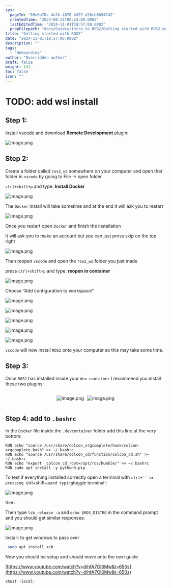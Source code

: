 ```yaml
---
sys:
  pageId: "89e0a78c-4e2b-4070-b327-d28cb0694742"
  createdTime: "2024-08-21T00:24:00.000Z"
  lastEditedTime: "2024-11-01T18:57:00.000Z"
  propFilepath: "docs/Guides/intro_to_ROS2/Getting started with ROS2.md"
title: "Getting started with ROS2"
date: "2024-11-01T18:57:00.000Z"
description: ""
tags:
  - "Onboarding"
author: "Overridden author"
draft: false
weight: 141
toc: false
icon: ""
---
```


# TODO: add wsl install

## Step 1:

[Install vscode](https://code.visualstudio.com/download) and download **Remote Development** plugin:

![image.png](https://prod-files-secure.s3.us-west-2.amazonaws.com/d518164a-d88e-44d1-a4ee-3adb3bd8bce0/efb52993-1881-4a40-b95e-6f020334f022/image.png?X-Amz-Algorithm=AWS4-HMAC-SHA256&X-Amz-Content-Sha256=UNSIGNED-PAYLOAD&X-Amz-Credential=ASIAZI2LB466WV7JXEZG%2F20250318%2Fus-west-2%2Fs3%2Faws4_request&X-Amz-Date=20250318T230755Z&X-Amz-Expires=3600&X-Amz-Security-Token=IQoJb3JpZ2luX2VjEA0aCXVzLXdlc3QtMiJIMEYCIQC5FHb7Qacz0JCLqbxYPSa1VeKfXgzT8q1Bl22fUmAkAgIhAMD%2FhcaMN568x6P2a1DNj0HryzeWAOvNKNmRDCMxyohHKv8DCGYQABoMNjM3NDIzMTgzODA1Igz7AnnDYGpin9vhngAq3AOBHyTzISZHVCdOdfsbsz6vFTlYJkZhEoZKiUwdrxxVVuVfg%2BiOLiYI5%2B8BvqOYHFCjBj0yrcg10svukWn3hq6IujMt3LoC1S3qVD9vWauaBeReY3SuaPdOP6YLbG9IPFwUPS6%2BT1aohJMcrFSaH%2FbIs3WEzD49KbcICnUDTS3%2BoZFmHaXGbwWCwunM9jKhu4yF2uuPpGYAnFY16Ca7EB35gshpqaGpqzDiiu99ckf9o19y%2BYsa0WJ9s5Dlo%2Fx9SssoMfAXTW7vVmysPY6tu4PVJLCzrK9LlIjlZCwmhDQ5TXcPCIrP8mcEbeh4yIhorqhabfoJTXh2FZZ3VrvmgszQU5xvbQmrPqiCovYIxgKG8ytjD3df9cNAhROsQjgc2yLeinCNdwmG%2Bt4EYgMgfvl1r5FIwpveaaImAKkbznAFpxq5NFRqENa1YDo8QTW50rajx3szndjH4F5uul3v9%2B0TJg00Bm2av9MQPzSZNBbMItmPe0pyx7oMVbI%2Bnnt7LY98WOayW5TXdZJW8hb%2FAtH5FsDZPMbkahn5mRT9IY9WfWExdgTA9rzFOopA6nTwxIXVBJWiU48a0NSPaGT7OpO5xSK9BiIRmN2I%2FL3N9MmLw7qpwkrqE1DZsYxBjTDfsOe%2BBjqkAemrNxrG1y%2F5i%2FZV37WX4UgrXkSXrHAXA27jRiKv94RDJSVZnxVKBUx3QP3E7wCLw2Eu1xb71cnlfp2AhMfXpGzAMza1PIBJVum9Wp4hlpccxmE%2BXJPHciCiANHVj3jLYG4JvhfY5DEsA7LhS%2BZjnzmateA4bupk%2FgflQiPVAJZ9uLSmwTjQzPluMWzDB715Y4jDz9Z8EHUsnP%2BVJtVmaFmc7Lw5&X-Amz-Signature=2e5a12bf10975757c7010769ba0929d500f9373365a575129184f19cd7683a97&X-Amz-SignedHeaders=host&x-id=GetObject)

## Step 2:

Create a folder called `ros2_ws` somewhere on your computer and open that folder in `vscode` by going to File → open folder 

`ctrl+shift+p` and type: **Install Docker**

![image.png](https://prod-files-secure.s3.us-west-2.amazonaws.com/d518164a-d88e-44d1-a4ee-3adb3bd8bce0/2269dc0e-1cd5-47ff-bceb-c04ad9b2eab0/image.png?X-Amz-Algorithm=AWS4-HMAC-SHA256&X-Amz-Content-Sha256=UNSIGNED-PAYLOAD&X-Amz-Credential=ASIAZI2LB466WV7JXEZG%2F20250318%2Fus-west-2%2Fs3%2Faws4_request&X-Amz-Date=20250318T230755Z&X-Amz-Expires=3600&X-Amz-Security-Token=IQoJb3JpZ2luX2VjEA0aCXVzLXdlc3QtMiJIMEYCIQC5FHb7Qacz0JCLqbxYPSa1VeKfXgzT8q1Bl22fUmAkAgIhAMD%2FhcaMN568x6P2a1DNj0HryzeWAOvNKNmRDCMxyohHKv8DCGYQABoMNjM3NDIzMTgzODA1Igz7AnnDYGpin9vhngAq3AOBHyTzISZHVCdOdfsbsz6vFTlYJkZhEoZKiUwdrxxVVuVfg%2BiOLiYI5%2B8BvqOYHFCjBj0yrcg10svukWn3hq6IujMt3LoC1S3qVD9vWauaBeReY3SuaPdOP6YLbG9IPFwUPS6%2BT1aohJMcrFSaH%2FbIs3WEzD49KbcICnUDTS3%2BoZFmHaXGbwWCwunM9jKhu4yF2uuPpGYAnFY16Ca7EB35gshpqaGpqzDiiu99ckf9o19y%2BYsa0WJ9s5Dlo%2Fx9SssoMfAXTW7vVmysPY6tu4PVJLCzrK9LlIjlZCwmhDQ5TXcPCIrP8mcEbeh4yIhorqhabfoJTXh2FZZ3VrvmgszQU5xvbQmrPqiCovYIxgKG8ytjD3df9cNAhROsQjgc2yLeinCNdwmG%2Bt4EYgMgfvl1r5FIwpveaaImAKkbznAFpxq5NFRqENa1YDo8QTW50rajx3szndjH4F5uul3v9%2B0TJg00Bm2av9MQPzSZNBbMItmPe0pyx7oMVbI%2Bnnt7LY98WOayW5TXdZJW8hb%2FAtH5FsDZPMbkahn5mRT9IY9WfWExdgTA9rzFOopA6nTwxIXVBJWiU48a0NSPaGT7OpO5xSK9BiIRmN2I%2FL3N9MmLw7qpwkrqE1DZsYxBjTDfsOe%2BBjqkAemrNxrG1y%2F5i%2FZV37WX4UgrXkSXrHAXA27jRiKv94RDJSVZnxVKBUx3QP3E7wCLw2Eu1xb71cnlfp2AhMfXpGzAMza1PIBJVum9Wp4hlpccxmE%2BXJPHciCiANHVj3jLYG4JvhfY5DEsA7LhS%2BZjnzmateA4bupk%2FgflQiPVAJZ9uLSmwTjQzPluMWzDB715Y4jDz9Z8EHUsnP%2BVJtVmaFmc7Lw5&X-Amz-Signature=d5ff93215cda251fc17c1214e4a13f96533bd04e4dbd51131e8ec15692016903&X-Amz-SignedHeaders=host&x-id=GetObject)

The `Docker` install will take sometime and at the end it will ask you to restart

![image.png](https://prod-files-secure.s3.us-west-2.amazonaws.com/d518164a-d88e-44d1-a4ee-3adb3bd8bce0/ed233f78-be33-4b1f-b89c-9c346c0e961e/image.png?X-Amz-Algorithm=AWS4-HMAC-SHA256&X-Amz-Content-Sha256=UNSIGNED-PAYLOAD&X-Amz-Credential=ASIAZI2LB466WV7JXEZG%2F20250318%2Fus-west-2%2Fs3%2Faws4_request&X-Amz-Date=20250318T230755Z&X-Amz-Expires=3600&X-Amz-Security-Token=IQoJb3JpZ2luX2VjEA0aCXVzLXdlc3QtMiJIMEYCIQC5FHb7Qacz0JCLqbxYPSa1VeKfXgzT8q1Bl22fUmAkAgIhAMD%2FhcaMN568x6P2a1DNj0HryzeWAOvNKNmRDCMxyohHKv8DCGYQABoMNjM3NDIzMTgzODA1Igz7AnnDYGpin9vhngAq3AOBHyTzISZHVCdOdfsbsz6vFTlYJkZhEoZKiUwdrxxVVuVfg%2BiOLiYI5%2B8BvqOYHFCjBj0yrcg10svukWn3hq6IujMt3LoC1S3qVD9vWauaBeReY3SuaPdOP6YLbG9IPFwUPS6%2BT1aohJMcrFSaH%2FbIs3WEzD49KbcICnUDTS3%2BoZFmHaXGbwWCwunM9jKhu4yF2uuPpGYAnFY16Ca7EB35gshpqaGpqzDiiu99ckf9o19y%2BYsa0WJ9s5Dlo%2Fx9SssoMfAXTW7vVmysPY6tu4PVJLCzrK9LlIjlZCwmhDQ5TXcPCIrP8mcEbeh4yIhorqhabfoJTXh2FZZ3VrvmgszQU5xvbQmrPqiCovYIxgKG8ytjD3df9cNAhROsQjgc2yLeinCNdwmG%2Bt4EYgMgfvl1r5FIwpveaaImAKkbznAFpxq5NFRqENa1YDo8QTW50rajx3szndjH4F5uul3v9%2B0TJg00Bm2av9MQPzSZNBbMItmPe0pyx7oMVbI%2Bnnt7LY98WOayW5TXdZJW8hb%2FAtH5FsDZPMbkahn5mRT9IY9WfWExdgTA9rzFOopA6nTwxIXVBJWiU48a0NSPaGT7OpO5xSK9BiIRmN2I%2FL3N9MmLw7qpwkrqE1DZsYxBjTDfsOe%2BBjqkAemrNxrG1y%2F5i%2FZV37WX4UgrXkSXrHAXA27jRiKv94RDJSVZnxVKBUx3QP3E7wCLw2Eu1xb71cnlfp2AhMfXpGzAMza1PIBJVum9Wp4hlpccxmE%2BXJPHciCiANHVj3jLYG4JvhfY5DEsA7LhS%2BZjnzmateA4bupk%2FgflQiPVAJZ9uLSmwTjQzPluMWzDB715Y4jDz9Z8EHUsnP%2BVJtVmaFmc7Lw5&X-Amz-Signature=45ea3a1897292156902d1842de8df0ba8f59d08b9067def3c77cea80652c58a9&X-Amz-SignedHeaders=host&x-id=GetObject)

Once you restart open `Docker` and finish the installation

It will ask you to make an account but you can just press skip on the top right

![image.png](https://prod-files-secure.s3.us-west-2.amazonaws.com/d518164a-d88e-44d1-a4ee-3adb3bd8bce0/21010ad9-1659-4fd9-9f59-9932a09b2a3d/image.png?X-Amz-Algorithm=AWS4-HMAC-SHA256&X-Amz-Content-Sha256=UNSIGNED-PAYLOAD&X-Amz-Credential=ASIAZI2LB466WV7JXEZG%2F20250318%2Fus-west-2%2Fs3%2Faws4_request&X-Amz-Date=20250318T230755Z&X-Amz-Expires=3600&X-Amz-Security-Token=IQoJb3JpZ2luX2VjEA0aCXVzLXdlc3QtMiJIMEYCIQC5FHb7Qacz0JCLqbxYPSa1VeKfXgzT8q1Bl22fUmAkAgIhAMD%2FhcaMN568x6P2a1DNj0HryzeWAOvNKNmRDCMxyohHKv8DCGYQABoMNjM3NDIzMTgzODA1Igz7AnnDYGpin9vhngAq3AOBHyTzISZHVCdOdfsbsz6vFTlYJkZhEoZKiUwdrxxVVuVfg%2BiOLiYI5%2B8BvqOYHFCjBj0yrcg10svukWn3hq6IujMt3LoC1S3qVD9vWauaBeReY3SuaPdOP6YLbG9IPFwUPS6%2BT1aohJMcrFSaH%2FbIs3WEzD49KbcICnUDTS3%2BoZFmHaXGbwWCwunM9jKhu4yF2uuPpGYAnFY16Ca7EB35gshpqaGpqzDiiu99ckf9o19y%2BYsa0WJ9s5Dlo%2Fx9SssoMfAXTW7vVmysPY6tu4PVJLCzrK9LlIjlZCwmhDQ5TXcPCIrP8mcEbeh4yIhorqhabfoJTXh2FZZ3VrvmgszQU5xvbQmrPqiCovYIxgKG8ytjD3df9cNAhROsQjgc2yLeinCNdwmG%2Bt4EYgMgfvl1r5FIwpveaaImAKkbznAFpxq5NFRqENa1YDo8QTW50rajx3szndjH4F5uul3v9%2B0TJg00Bm2av9MQPzSZNBbMItmPe0pyx7oMVbI%2Bnnt7LY98WOayW5TXdZJW8hb%2FAtH5FsDZPMbkahn5mRT9IY9WfWExdgTA9rzFOopA6nTwxIXVBJWiU48a0NSPaGT7OpO5xSK9BiIRmN2I%2FL3N9MmLw7qpwkrqE1DZsYxBjTDfsOe%2BBjqkAemrNxrG1y%2F5i%2FZV37WX4UgrXkSXrHAXA27jRiKv94RDJSVZnxVKBUx3QP3E7wCLw2Eu1xb71cnlfp2AhMfXpGzAMza1PIBJVum9Wp4hlpccxmE%2BXJPHciCiANHVj3jLYG4JvhfY5DEsA7LhS%2BZjnzmateA4bupk%2FgflQiPVAJZ9uLSmwTjQzPluMWzDB715Y4jDz9Z8EHUsnP%2BVJtVmaFmc7Lw5&X-Amz-Signature=0c9d5f736ca3814b69080023b0bf47354e4f3198e10f10e5c02f5148d162b276&X-Amz-SignedHeaders=host&x-id=GetObject)

Then reopen `vscode` and open the `ros2_ws` folder you just made

press `ctrl+shift+p` and type: **reopen in container**

![image.png](https://prod-files-secure.s3.us-west-2.amazonaws.com/d518164a-d88e-44d1-a4ee-3adb3bd8bce0/4e93b8c2-41ad-488c-8095-c74205196118/image.png?X-Amz-Algorithm=AWS4-HMAC-SHA256&X-Amz-Content-Sha256=UNSIGNED-PAYLOAD&X-Amz-Credential=ASIAZI2LB466WV7JXEZG%2F20250318%2Fus-west-2%2Fs3%2Faws4_request&X-Amz-Date=20250318T230755Z&X-Amz-Expires=3600&X-Amz-Security-Token=IQoJb3JpZ2luX2VjEA0aCXVzLXdlc3QtMiJIMEYCIQC5FHb7Qacz0JCLqbxYPSa1VeKfXgzT8q1Bl22fUmAkAgIhAMD%2FhcaMN568x6P2a1DNj0HryzeWAOvNKNmRDCMxyohHKv8DCGYQABoMNjM3NDIzMTgzODA1Igz7AnnDYGpin9vhngAq3AOBHyTzISZHVCdOdfsbsz6vFTlYJkZhEoZKiUwdrxxVVuVfg%2BiOLiYI5%2B8BvqOYHFCjBj0yrcg10svukWn3hq6IujMt3LoC1S3qVD9vWauaBeReY3SuaPdOP6YLbG9IPFwUPS6%2BT1aohJMcrFSaH%2FbIs3WEzD49KbcICnUDTS3%2BoZFmHaXGbwWCwunM9jKhu4yF2uuPpGYAnFY16Ca7EB35gshpqaGpqzDiiu99ckf9o19y%2BYsa0WJ9s5Dlo%2Fx9SssoMfAXTW7vVmysPY6tu4PVJLCzrK9LlIjlZCwmhDQ5TXcPCIrP8mcEbeh4yIhorqhabfoJTXh2FZZ3VrvmgszQU5xvbQmrPqiCovYIxgKG8ytjD3df9cNAhROsQjgc2yLeinCNdwmG%2Bt4EYgMgfvl1r5FIwpveaaImAKkbznAFpxq5NFRqENa1YDo8QTW50rajx3szndjH4F5uul3v9%2B0TJg00Bm2av9MQPzSZNBbMItmPe0pyx7oMVbI%2Bnnt7LY98WOayW5TXdZJW8hb%2FAtH5FsDZPMbkahn5mRT9IY9WfWExdgTA9rzFOopA6nTwxIXVBJWiU48a0NSPaGT7OpO5xSK9BiIRmN2I%2FL3N9MmLw7qpwkrqE1DZsYxBjTDfsOe%2BBjqkAemrNxrG1y%2F5i%2FZV37WX4UgrXkSXrHAXA27jRiKv94RDJSVZnxVKBUx3QP3E7wCLw2Eu1xb71cnlfp2AhMfXpGzAMza1PIBJVum9Wp4hlpccxmE%2BXJPHciCiANHVj3jLYG4JvhfY5DEsA7LhS%2BZjnzmateA4bupk%2FgflQiPVAJZ9uLSmwTjQzPluMWzDB715Y4jDz9Z8EHUsnP%2BVJtVmaFmc7Lw5&X-Amz-Signature=f592b497671e7cc3e2b51fd573266fb67463c85bf19edf61cc6b667acf3b26b2&X-Amz-SignedHeaders=host&x-id=GetObject)

Choose “Add configuration to workspace”

![image.png](https://prod-files-secure.s3.us-west-2.amazonaws.com/d518164a-d88e-44d1-a4ee-3adb3bd8bce0/9560b282-5060-4989-ba37-97e7b2c22476/image.png?X-Amz-Algorithm=AWS4-HMAC-SHA256&X-Amz-Content-Sha256=UNSIGNED-PAYLOAD&X-Amz-Credential=ASIAZI2LB466WV7JXEZG%2F20250318%2Fus-west-2%2Fs3%2Faws4_request&X-Amz-Date=20250318T230755Z&X-Amz-Expires=3600&X-Amz-Security-Token=IQoJb3JpZ2luX2VjEA0aCXVzLXdlc3QtMiJIMEYCIQC5FHb7Qacz0JCLqbxYPSa1VeKfXgzT8q1Bl22fUmAkAgIhAMD%2FhcaMN568x6P2a1DNj0HryzeWAOvNKNmRDCMxyohHKv8DCGYQABoMNjM3NDIzMTgzODA1Igz7AnnDYGpin9vhngAq3AOBHyTzISZHVCdOdfsbsz6vFTlYJkZhEoZKiUwdrxxVVuVfg%2BiOLiYI5%2B8BvqOYHFCjBj0yrcg10svukWn3hq6IujMt3LoC1S3qVD9vWauaBeReY3SuaPdOP6YLbG9IPFwUPS6%2BT1aohJMcrFSaH%2FbIs3WEzD49KbcICnUDTS3%2BoZFmHaXGbwWCwunM9jKhu4yF2uuPpGYAnFY16Ca7EB35gshpqaGpqzDiiu99ckf9o19y%2BYsa0WJ9s5Dlo%2Fx9SssoMfAXTW7vVmysPY6tu4PVJLCzrK9LlIjlZCwmhDQ5TXcPCIrP8mcEbeh4yIhorqhabfoJTXh2FZZ3VrvmgszQU5xvbQmrPqiCovYIxgKG8ytjD3df9cNAhROsQjgc2yLeinCNdwmG%2Bt4EYgMgfvl1r5FIwpveaaImAKkbznAFpxq5NFRqENa1YDo8QTW50rajx3szndjH4F5uul3v9%2B0TJg00Bm2av9MQPzSZNBbMItmPe0pyx7oMVbI%2Bnnt7LY98WOayW5TXdZJW8hb%2FAtH5FsDZPMbkahn5mRT9IY9WfWExdgTA9rzFOopA6nTwxIXVBJWiU48a0NSPaGT7OpO5xSK9BiIRmN2I%2FL3N9MmLw7qpwkrqE1DZsYxBjTDfsOe%2BBjqkAemrNxrG1y%2F5i%2FZV37WX4UgrXkSXrHAXA27jRiKv94RDJSVZnxVKBUx3QP3E7wCLw2Eu1xb71cnlfp2AhMfXpGzAMza1PIBJVum9Wp4hlpccxmE%2BXJPHciCiANHVj3jLYG4JvhfY5DEsA7LhS%2BZjnzmateA4bupk%2FgflQiPVAJZ9uLSmwTjQzPluMWzDB715Y4jDz9Z8EHUsnP%2BVJtVmaFmc7Lw5&X-Amz-Signature=e70d50593e2874e527385b054c4db0c0ec6061b28a6f7e1698d036c6f961c79a&X-Amz-SignedHeaders=host&x-id=GetObject)

![image.png](https://prod-files-secure.s3.us-west-2.amazonaws.com/d518164a-d88e-44d1-a4ee-3adb3bd8bce0/2ee63f81-886b-48e8-a553-dc6e5eac99e4/image.png?X-Amz-Algorithm=AWS4-HMAC-SHA256&X-Amz-Content-Sha256=UNSIGNED-PAYLOAD&X-Amz-Credential=ASIAZI2LB466WV7JXEZG%2F20250318%2Fus-west-2%2Fs3%2Faws4_request&X-Amz-Date=20250318T230755Z&X-Amz-Expires=3600&X-Amz-Security-Token=IQoJb3JpZ2luX2VjEA0aCXVzLXdlc3QtMiJIMEYCIQC5FHb7Qacz0JCLqbxYPSa1VeKfXgzT8q1Bl22fUmAkAgIhAMD%2FhcaMN568x6P2a1DNj0HryzeWAOvNKNmRDCMxyohHKv8DCGYQABoMNjM3NDIzMTgzODA1Igz7AnnDYGpin9vhngAq3AOBHyTzISZHVCdOdfsbsz6vFTlYJkZhEoZKiUwdrxxVVuVfg%2BiOLiYI5%2B8BvqOYHFCjBj0yrcg10svukWn3hq6IujMt3LoC1S3qVD9vWauaBeReY3SuaPdOP6YLbG9IPFwUPS6%2BT1aohJMcrFSaH%2FbIs3WEzD49KbcICnUDTS3%2BoZFmHaXGbwWCwunM9jKhu4yF2uuPpGYAnFY16Ca7EB35gshpqaGpqzDiiu99ckf9o19y%2BYsa0WJ9s5Dlo%2Fx9SssoMfAXTW7vVmysPY6tu4PVJLCzrK9LlIjlZCwmhDQ5TXcPCIrP8mcEbeh4yIhorqhabfoJTXh2FZZ3VrvmgszQU5xvbQmrPqiCovYIxgKG8ytjD3df9cNAhROsQjgc2yLeinCNdwmG%2Bt4EYgMgfvl1r5FIwpveaaImAKkbznAFpxq5NFRqENa1YDo8QTW50rajx3szndjH4F5uul3v9%2B0TJg00Bm2av9MQPzSZNBbMItmPe0pyx7oMVbI%2Bnnt7LY98WOayW5TXdZJW8hb%2FAtH5FsDZPMbkahn5mRT9IY9WfWExdgTA9rzFOopA6nTwxIXVBJWiU48a0NSPaGT7OpO5xSK9BiIRmN2I%2FL3N9MmLw7qpwkrqE1DZsYxBjTDfsOe%2BBjqkAemrNxrG1y%2F5i%2FZV37WX4UgrXkSXrHAXA27jRiKv94RDJSVZnxVKBUx3QP3E7wCLw2Eu1xb71cnlfp2AhMfXpGzAMza1PIBJVum9Wp4hlpccxmE%2BXJPHciCiANHVj3jLYG4JvhfY5DEsA7LhS%2BZjnzmateA4bupk%2FgflQiPVAJZ9uLSmwTjQzPluMWzDB715Y4jDz9Z8EHUsnP%2BVJtVmaFmc7Lw5&X-Amz-Signature=02411c816f01513983d0feb1dc6ba5d3f122834629a1ba3814683e51f39eedc9&X-Amz-SignedHeaders=host&x-id=GetObject)

![image.png](https://prod-files-secure.s3.us-west-2.amazonaws.com/d518164a-d88e-44d1-a4ee-3adb3bd8bce0/ae1580b2-b048-407e-aed9-b584224a7a04/image.png?X-Amz-Algorithm=AWS4-HMAC-SHA256&X-Amz-Content-Sha256=UNSIGNED-PAYLOAD&X-Amz-Credential=ASIAZI2LB466WV7JXEZG%2F20250318%2Fus-west-2%2Fs3%2Faws4_request&X-Amz-Date=20250318T230755Z&X-Amz-Expires=3600&X-Amz-Security-Token=IQoJb3JpZ2luX2VjEA0aCXVzLXdlc3QtMiJIMEYCIQC5FHb7Qacz0JCLqbxYPSa1VeKfXgzT8q1Bl22fUmAkAgIhAMD%2FhcaMN568x6P2a1DNj0HryzeWAOvNKNmRDCMxyohHKv8DCGYQABoMNjM3NDIzMTgzODA1Igz7AnnDYGpin9vhngAq3AOBHyTzISZHVCdOdfsbsz6vFTlYJkZhEoZKiUwdrxxVVuVfg%2BiOLiYI5%2B8BvqOYHFCjBj0yrcg10svukWn3hq6IujMt3LoC1S3qVD9vWauaBeReY3SuaPdOP6YLbG9IPFwUPS6%2BT1aohJMcrFSaH%2FbIs3WEzD49KbcICnUDTS3%2BoZFmHaXGbwWCwunM9jKhu4yF2uuPpGYAnFY16Ca7EB35gshpqaGpqzDiiu99ckf9o19y%2BYsa0WJ9s5Dlo%2Fx9SssoMfAXTW7vVmysPY6tu4PVJLCzrK9LlIjlZCwmhDQ5TXcPCIrP8mcEbeh4yIhorqhabfoJTXh2FZZ3VrvmgszQU5xvbQmrPqiCovYIxgKG8ytjD3df9cNAhROsQjgc2yLeinCNdwmG%2Bt4EYgMgfvl1r5FIwpveaaImAKkbznAFpxq5NFRqENa1YDo8QTW50rajx3szndjH4F5uul3v9%2B0TJg00Bm2av9MQPzSZNBbMItmPe0pyx7oMVbI%2Bnnt7LY98WOayW5TXdZJW8hb%2FAtH5FsDZPMbkahn5mRT9IY9WfWExdgTA9rzFOopA6nTwxIXVBJWiU48a0NSPaGT7OpO5xSK9BiIRmN2I%2FL3N9MmLw7qpwkrqE1DZsYxBjTDfsOe%2BBjqkAemrNxrG1y%2F5i%2FZV37WX4UgrXkSXrHAXA27jRiKv94RDJSVZnxVKBUx3QP3E7wCLw2Eu1xb71cnlfp2AhMfXpGzAMza1PIBJVum9Wp4hlpccxmE%2BXJPHciCiANHVj3jLYG4JvhfY5DEsA7LhS%2BZjnzmateA4bupk%2FgflQiPVAJZ9uLSmwTjQzPluMWzDB715Y4jDz9Z8EHUsnP%2BVJtVmaFmc7Lw5&X-Amz-Signature=ae4d5a9813446fa5662d1e609f6b03bfe51b16c189ec1b694806ecef9b2fba6b&X-Amz-SignedHeaders=host&x-id=GetObject)

![image.png](https://prod-files-secure.s3.us-west-2.amazonaws.com/d518164a-d88e-44d1-a4ee-3adb3bd8bce0/53255b28-f75e-430f-b9e3-c0ac8577e42b/image.png?X-Amz-Algorithm=AWS4-HMAC-SHA256&X-Amz-Content-Sha256=UNSIGNED-PAYLOAD&X-Amz-Credential=ASIAZI2LB466WV7JXEZG%2F20250318%2Fus-west-2%2Fs3%2Faws4_request&X-Amz-Date=20250318T230755Z&X-Amz-Expires=3600&X-Amz-Security-Token=IQoJb3JpZ2luX2VjEA0aCXVzLXdlc3QtMiJIMEYCIQC5FHb7Qacz0JCLqbxYPSa1VeKfXgzT8q1Bl22fUmAkAgIhAMD%2FhcaMN568x6P2a1DNj0HryzeWAOvNKNmRDCMxyohHKv8DCGYQABoMNjM3NDIzMTgzODA1Igz7AnnDYGpin9vhngAq3AOBHyTzISZHVCdOdfsbsz6vFTlYJkZhEoZKiUwdrxxVVuVfg%2BiOLiYI5%2B8BvqOYHFCjBj0yrcg10svukWn3hq6IujMt3LoC1S3qVD9vWauaBeReY3SuaPdOP6YLbG9IPFwUPS6%2BT1aohJMcrFSaH%2FbIs3WEzD49KbcICnUDTS3%2BoZFmHaXGbwWCwunM9jKhu4yF2uuPpGYAnFY16Ca7EB35gshpqaGpqzDiiu99ckf9o19y%2BYsa0WJ9s5Dlo%2Fx9SssoMfAXTW7vVmysPY6tu4PVJLCzrK9LlIjlZCwmhDQ5TXcPCIrP8mcEbeh4yIhorqhabfoJTXh2FZZ3VrvmgszQU5xvbQmrPqiCovYIxgKG8ytjD3df9cNAhROsQjgc2yLeinCNdwmG%2Bt4EYgMgfvl1r5FIwpveaaImAKkbznAFpxq5NFRqENa1YDo8QTW50rajx3szndjH4F5uul3v9%2B0TJg00Bm2av9MQPzSZNBbMItmPe0pyx7oMVbI%2Bnnt7LY98WOayW5TXdZJW8hb%2FAtH5FsDZPMbkahn5mRT9IY9WfWExdgTA9rzFOopA6nTwxIXVBJWiU48a0NSPaGT7OpO5xSK9BiIRmN2I%2FL3N9MmLw7qpwkrqE1DZsYxBjTDfsOe%2BBjqkAemrNxrG1y%2F5i%2FZV37WX4UgrXkSXrHAXA27jRiKv94RDJSVZnxVKBUx3QP3E7wCLw2Eu1xb71cnlfp2AhMfXpGzAMza1PIBJVum9Wp4hlpccxmE%2BXJPHciCiANHVj3jLYG4JvhfY5DEsA7LhS%2BZjnzmateA4bupk%2FgflQiPVAJZ9uLSmwTjQzPluMWzDB715Y4jDz9Z8EHUsnP%2BVJtVmaFmc7Lw5&X-Amz-Signature=d5196f9bb425797daea66999de5c24c8fba17b25534de6f39a5fe38d366adf92&X-Amz-SignedHeaders=host&x-id=GetObject)

![image.png](https://prod-files-secure.s3.us-west-2.amazonaws.com/d518164a-d88e-44d1-a4ee-3adb3bd8bce0/7c562767-5af9-4ffb-97d1-327bcdf4ee00/image.png?X-Amz-Algorithm=AWS4-HMAC-SHA256&X-Amz-Content-Sha256=UNSIGNED-PAYLOAD&X-Amz-Credential=ASIAZI2LB466WV7JXEZG%2F20250318%2Fus-west-2%2Fs3%2Faws4_request&X-Amz-Date=20250318T230755Z&X-Amz-Expires=3600&X-Amz-Security-Token=IQoJb3JpZ2luX2VjEA0aCXVzLXdlc3QtMiJIMEYCIQC5FHb7Qacz0JCLqbxYPSa1VeKfXgzT8q1Bl22fUmAkAgIhAMD%2FhcaMN568x6P2a1DNj0HryzeWAOvNKNmRDCMxyohHKv8DCGYQABoMNjM3NDIzMTgzODA1Igz7AnnDYGpin9vhngAq3AOBHyTzISZHVCdOdfsbsz6vFTlYJkZhEoZKiUwdrxxVVuVfg%2BiOLiYI5%2B8BvqOYHFCjBj0yrcg10svukWn3hq6IujMt3LoC1S3qVD9vWauaBeReY3SuaPdOP6YLbG9IPFwUPS6%2BT1aohJMcrFSaH%2FbIs3WEzD49KbcICnUDTS3%2BoZFmHaXGbwWCwunM9jKhu4yF2uuPpGYAnFY16Ca7EB35gshpqaGpqzDiiu99ckf9o19y%2BYsa0WJ9s5Dlo%2Fx9SssoMfAXTW7vVmysPY6tu4PVJLCzrK9LlIjlZCwmhDQ5TXcPCIrP8mcEbeh4yIhorqhabfoJTXh2FZZ3VrvmgszQU5xvbQmrPqiCovYIxgKG8ytjD3df9cNAhROsQjgc2yLeinCNdwmG%2Bt4EYgMgfvl1r5FIwpveaaImAKkbznAFpxq5NFRqENa1YDo8QTW50rajx3szndjH4F5uul3v9%2B0TJg00Bm2av9MQPzSZNBbMItmPe0pyx7oMVbI%2Bnnt7LY98WOayW5TXdZJW8hb%2FAtH5FsDZPMbkahn5mRT9IY9WfWExdgTA9rzFOopA6nTwxIXVBJWiU48a0NSPaGT7OpO5xSK9BiIRmN2I%2FL3N9MmLw7qpwkrqE1DZsYxBjTDfsOe%2BBjqkAemrNxrG1y%2F5i%2FZV37WX4UgrXkSXrHAXA27jRiKv94RDJSVZnxVKBUx3QP3E7wCLw2Eu1xb71cnlfp2AhMfXpGzAMza1PIBJVum9Wp4hlpccxmE%2BXJPHciCiANHVj3jLYG4JvhfY5DEsA7LhS%2BZjnzmateA4bupk%2FgflQiPVAJZ9uLSmwTjQzPluMWzDB715Y4jDz9Z8EHUsnP%2BVJtVmaFmc7Lw5&X-Amz-Signature=57229d4d8d9e4094bebc5d4245183e83911f66aad2a4887893ad1d734d5301cf&X-Amz-SignedHeaders=host&x-id=GetObject)

`vscode` will now install `ROS2` onto your computer so this may take some time.

## Step 3:

Once `ROS2` has installed inside your `dev-container` I recommend you install these two plugins:

<div style="display: flex;flex-direction: row; column-gap:10px; max-width: 630px;justify-content: center;">
<div>

![image.png](https://prod-files-secure.s3.us-west-2.amazonaws.com/d518164a-d88e-44d1-a4ee-3adb3bd8bce0/3fc3d550-5a54-4ba1-ba6b-faa01cdb7369/image.png?X-Amz-Algorithm=AWS4-HMAC-SHA256&X-Amz-Content-Sha256=UNSIGNED-PAYLOAD&X-Amz-Credential=ASIAZI2LB466TSBIVOO3%2F20250318%2Fus-west-2%2Fs3%2Faws4_request&X-Amz-Date=20250318T230804Z&X-Amz-Expires=3600&X-Amz-Security-Token=IQoJb3JpZ2luX2VjEA0aCXVzLXdlc3QtMiJHMEUCIFKhCxFai%2Bv2omiWNCnk8UBq0cSKAo7%2BIqvvEGVc%2BF40AiEAv6jLUZRcFCmET5eX2l0xxIJDfCiskwUME0mr075V3WAq%2FwMIZhAAGgw2Mzc0MjMxODM4MDUiDDZpcSvytG8MwCpHxyrcA6hQkMfjQSg%2BodqZKXUe2NoSUsJP6nDBmXX76s7IFWc1YBY%2FFZRmXBCqgYfbTTRyVbv4uKxEt828z%2FbCp7EDHUJdgPjyGt%2Bw2o0qqAUqUdyMPRwL7PvYKtPJsDZkD1MrcKhpia3PhFVnFv%2ByGL42d5Da323ybkvQYSjiHLw6ug02l%2Fw%2Fjwiq2gsiONGZGg6r2OM0xO02xap6iiiEHl3ribJOWz%2Bsb5SZDXbMfCaAjrTh5FkzjqOvD%2FU0aQR%2B%2FulIsfQc%2FYI9z0JO8ZQ7VAoP7LPaV8BoSbHdqK9YKbw42D4BxyUKrSB1Cxth9HVKGRcb3O%2Fu2Ik3AijZt%2BP3B8JCZ48LgUnRp9K7ugtwc648Kt1Q7Y4ZSkDbFkevSP5GwlRFsDjvhpVIFjKN5Iiwpr8vnvUvpzaiosrwA6MN6xh0y0Idfspe%2BK%2FQsskQNy6htV8jGLrikMREPvd36QP8HPZ4AJ2h%2FfN5wwt9K3dzIJkjrbcUgvUHy1rt9H2mWRA7Hxsqwlvnv6vsZY4%2FBw%2BFYI%2Bh%2BV0VrxdJSwVN8srNZPjQbc0ugbSWKXaPOnNJlA25G%2Bt1t%2FEmQQJh6mGYPuXev2%2Bcq9TiiU9WS%2ForcE3q0y%2FfN9GJFDcg2cgbeWQzEpgDMIOx574GOqUBmh3hbwDo9dxUNCmRb8mpWNWCyy24ZOfATKN35r9krHLwQ534UH93MwBZ3IdwanXgGoXVqWizpSJeJMTighSrkJth9ZFmhXAXC5la3aYPTgCqz5%2BUF3gV1JJFSxBfd5vEWPuNPcPKPRqTTD3c%2BSV%2BLZRkL0u8xds1%2BxXuVik78rcZZF1TOXxANJwoaUk85lZLYgFNZefICbkIGbOaDfCtSNypbSR3&X-Amz-Signature=8f83e58d296499b6d10f156de84724a3581f4181db93d49bc9df736c4c1e9b3a&X-Amz-SignedHeaders=host&x-id=GetObject)

</div>
<div>

![image.png](https://prod-files-secure.s3.us-west-2.amazonaws.com/d518164a-d88e-44d1-a4ee-3adb3bd8bce0/d994cc66-13c2-4093-a5a3-f84cf4601a82/image.png?X-Amz-Algorithm=AWS4-HMAC-SHA256&X-Amz-Content-Sha256=UNSIGNED-PAYLOAD&X-Amz-Credential=ASIAZI2LB4665PFEF2BE%2F20250318%2Fus-west-2%2Fs3%2Faws4_request&X-Amz-Date=20250318T230805Z&X-Amz-Expires=3600&X-Amz-Security-Token=IQoJb3JpZ2luX2VjEA0aCXVzLXdlc3QtMiJGMEQCIHpBOzDg%2BcgDIAqO4q1EMArvxmH4lv%2BrQamlQ%2BOiQEuKAiBAeTw2Qmj9Ig%2BUj9aBm4bk1SfFJgnr7VR%2FUYTBBquKoyr%2FAwhmEAAaDDYzNzQyMzE4MzgwNSIMie8cI6MF3RtJDaxIKtwDZ2EGMWNQu0oFXwgeV4BNYSYnlMjEUzSc8kwwUs25s67cuK1ty%2BQrBLndT8f6Jf2hiOP%2B5kMkD0kTHTGb9mmQeSLvw8L%2FDEb%2FY8WCN2%2FTEzfZBY2KPLGup%2FGDC7wy%2BTv8KdeuWZj3odMVcy5x98CbqxWEuHzJmJ9mA4MFKxw4tdKUg0CI0WYAj0iv%2BGJPlxLxvL8RAOBYoHD%2BVdMbu5ULZUGCDM03DF71CY2YipYSYpGgpejiTi5%2F0pfrmgkJ5thPF49W4TXuTBKPTiczURfqQiVFGNdDwND0YzcHDkZwUmF%2BNj4v11iUwMSIIPkFHdSAs92W3SS95ZKN4dBD7Qlx4i7JpOaxmeDoSEdpPi%2FlENffV17xRj6iDjlAdc6a3R1r4Laxg2btJkM0GdtroJQn%2FplyzzgNejwLas80Q0jlPipoYo%2BzuwicU2WkiZ9NZumu85jz5JmFlCIHe61%2F9xWuVjv%2FuuTfD4FDxiQyWrUU7kVRi%2FVrrOYOhttgOOJL%2FzaVpeSfJxijaq3%2BdOhjgY24xcuPK8toT4lTAd7exD5VGuqNdG1Wo26juxh8aZN8SO0E9d8cV4kGY%2FEKNPC%2Fo98c7Rfj47FYbk3wmjrntsbeXDEu5WXECbcvjroKNsAwpLHnvgY6pgEUr1WEC41%2FW%2FOXeB50P1plCvn1N56amjXc%2Bet%2B6IGcRzp6frxXFKbx32PduuCUifhH8nW54lYaJkfinCdRBB8tCz5hp6NeEsw7sf6bQMI4k0vz8PWc3UjB4jID0RXoXj5fqA2TogNBKjVKrbJYYBuGQIjw%2BW6mQk0%2F09UCkd9d5v770IykzChjjOLY8laDuzB8Zw7PdSaq0gkcZ2L%2BVVwPiTw%2FMqHl&X-Amz-Signature=8736173145b62d7e2a87b4a93dc0329574b8c02865dc20b7ff64b71c5824fc95&X-Amz-SignedHeaders=host&x-id=GetObject)

</div>
</div>

## Step 4: add to `.bashrc`

In the `Docker` file inside the `.devcontainer` folder add this line at the very bottom: 

```docker
RUN echo "source /usr/share/colcon_argcomplete/hook/colcon-argcomplete.bash" >> ~/.bashrc
RUN echo "source /usr/share/colcon_cd/function/colcon_cd.sh" >> ~/.bashrc
RUN echo "export _colcon_cd_root=/opt/ros/humble/" >> ~/.bashrc
RUN sudo apt install -y python3-pip 
```

To test if everything installed correctly open a terminal with `ctrl+`` or pressing `ctrl+shift+p` and typing `toggle terminal`:

![image.png](https://prod-files-secure.s3.us-west-2.amazonaws.com/d518164a-d88e-44d1-a4ee-3adb3bd8bce0/6a4943d8-b04e-4c02-9a58-775f3384d1a5/image.png?X-Amz-Algorithm=AWS4-HMAC-SHA256&X-Amz-Content-Sha256=UNSIGNED-PAYLOAD&X-Amz-Credential=ASIAZI2LB466WV7JXEZG%2F20250318%2Fus-west-2%2Fs3%2Faws4_request&X-Amz-Date=20250318T230755Z&X-Amz-Expires=3600&X-Amz-Security-Token=IQoJb3JpZ2luX2VjEA0aCXVzLXdlc3QtMiJIMEYCIQC5FHb7Qacz0JCLqbxYPSa1VeKfXgzT8q1Bl22fUmAkAgIhAMD%2FhcaMN568x6P2a1DNj0HryzeWAOvNKNmRDCMxyohHKv8DCGYQABoMNjM3NDIzMTgzODA1Igz7AnnDYGpin9vhngAq3AOBHyTzISZHVCdOdfsbsz6vFTlYJkZhEoZKiUwdrxxVVuVfg%2BiOLiYI5%2B8BvqOYHFCjBj0yrcg10svukWn3hq6IujMt3LoC1S3qVD9vWauaBeReY3SuaPdOP6YLbG9IPFwUPS6%2BT1aohJMcrFSaH%2FbIs3WEzD49KbcICnUDTS3%2BoZFmHaXGbwWCwunM9jKhu4yF2uuPpGYAnFY16Ca7EB35gshpqaGpqzDiiu99ckf9o19y%2BYsa0WJ9s5Dlo%2Fx9SssoMfAXTW7vVmysPY6tu4PVJLCzrK9LlIjlZCwmhDQ5TXcPCIrP8mcEbeh4yIhorqhabfoJTXh2FZZ3VrvmgszQU5xvbQmrPqiCovYIxgKG8ytjD3df9cNAhROsQjgc2yLeinCNdwmG%2Bt4EYgMgfvl1r5FIwpveaaImAKkbznAFpxq5NFRqENa1YDo8QTW50rajx3szndjH4F5uul3v9%2B0TJg00Bm2av9MQPzSZNBbMItmPe0pyx7oMVbI%2Bnnt7LY98WOayW5TXdZJW8hb%2FAtH5FsDZPMbkahn5mRT9IY9WfWExdgTA9rzFOopA6nTwxIXVBJWiU48a0NSPaGT7OpO5xSK9BiIRmN2I%2FL3N9MmLw7qpwkrqE1DZsYxBjTDfsOe%2BBjqkAemrNxrG1y%2F5i%2FZV37WX4UgrXkSXrHAXA27jRiKv94RDJSVZnxVKBUx3QP3E7wCLw2Eu1xb71cnlfp2AhMfXpGzAMza1PIBJVum9Wp4hlpccxmE%2BXJPHciCiANHVj3jLYG4JvhfY5DEsA7LhS%2BZjnzmateA4bupk%2FgflQiPVAJZ9uLSmwTjQzPluMWzDB715Y4jDz9Z8EHUsnP%2BVJtVmaFmc7Lw5&X-Amz-Signature=cb62c9325d9e66d22c0e10e6be75efa74d8f890909dc8a025a86237c77f7fa1e&X-Amz-SignedHeaders=host&x-id=GetObject)

then 

Then type `lsb_release -a` and `echo $ROS_DISTRO` in the command prompt and you should get similar responses:

![image.png](https://prod-files-secure.s3.us-west-2.amazonaws.com/d518164a-d88e-44d1-a4ee-3adb3bd8bce0/3e635dec-a805-4e85-8b9e-d000e5b71a4e/image.png?X-Amz-Algorithm=AWS4-HMAC-SHA256&X-Amz-Content-Sha256=UNSIGNED-PAYLOAD&X-Amz-Credential=ASIAZI2LB466WV7JXEZG%2F20250318%2Fus-west-2%2Fs3%2Faws4_request&X-Amz-Date=20250318T230755Z&X-Amz-Expires=3600&X-Amz-Security-Token=IQoJb3JpZ2luX2VjEA0aCXVzLXdlc3QtMiJIMEYCIQC5FHb7Qacz0JCLqbxYPSa1VeKfXgzT8q1Bl22fUmAkAgIhAMD%2FhcaMN568x6P2a1DNj0HryzeWAOvNKNmRDCMxyohHKv8DCGYQABoMNjM3NDIzMTgzODA1Igz7AnnDYGpin9vhngAq3AOBHyTzISZHVCdOdfsbsz6vFTlYJkZhEoZKiUwdrxxVVuVfg%2BiOLiYI5%2B8BvqOYHFCjBj0yrcg10svukWn3hq6IujMt3LoC1S3qVD9vWauaBeReY3SuaPdOP6YLbG9IPFwUPS6%2BT1aohJMcrFSaH%2FbIs3WEzD49KbcICnUDTS3%2BoZFmHaXGbwWCwunM9jKhu4yF2uuPpGYAnFY16Ca7EB35gshpqaGpqzDiiu99ckf9o19y%2BYsa0WJ9s5Dlo%2Fx9SssoMfAXTW7vVmysPY6tu4PVJLCzrK9LlIjlZCwmhDQ5TXcPCIrP8mcEbeh4yIhorqhabfoJTXh2FZZ3VrvmgszQU5xvbQmrPqiCovYIxgKG8ytjD3df9cNAhROsQjgc2yLeinCNdwmG%2Bt4EYgMgfvl1r5FIwpveaaImAKkbznAFpxq5NFRqENa1YDo8QTW50rajx3szndjH4F5uul3v9%2B0TJg00Bm2av9MQPzSZNBbMItmPe0pyx7oMVbI%2Bnnt7LY98WOayW5TXdZJW8hb%2FAtH5FsDZPMbkahn5mRT9IY9WfWExdgTA9rzFOopA6nTwxIXVBJWiU48a0NSPaGT7OpO5xSK9BiIRmN2I%2FL3N9MmLw7qpwkrqE1DZsYxBjTDfsOe%2BBjqkAemrNxrG1y%2F5i%2FZV37WX4UgrXkSXrHAXA27jRiKv94RDJSVZnxVKBUx3QP3E7wCLw2Eu1xb71cnlfp2AhMfXpGzAMza1PIBJVum9Wp4hlpccxmE%2BXJPHciCiANHVj3jLYG4JvhfY5DEsA7LhS%2BZjnzmateA4bupk%2FgflQiPVAJZ9uLSmwTjQzPluMWzDB715Y4jDz9Z8EHUsnP%2BVJtVmaFmc7Lw5&X-Amz-Signature=ad717be70b9d82b0daf202b3eb8566fee42171185940af1c6038d0e76319dbb0&X-Amz-SignedHeaders=host&x-id=GetObject)

Install:  to get windows to pass over

```bash
 sudo apt install xcb
```

Now you should be setup and should move onto the next guide 

[https://www.youtube.com/watch?v=dihfA7Ol6Mw&t=650s](https://www.youtube.com/watch?v=dihfA7Ol6Mw&t=650s)

```python
xhost +local:
```

